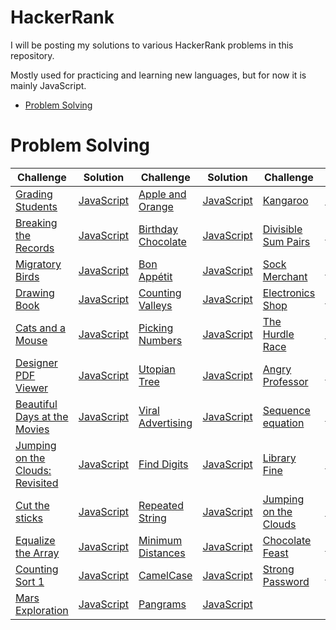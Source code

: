 HackerRank
==========
I will be posting my solutions to various HackerRank problems in this repository.

Mostly used for practicing and learning new languages, but for now it is mainly JavaScript.

* [Problem Solving](#problem-solving)

# Problem Solving

Challenge|Solution|Challenge|Solution|Challenge|Solution
---------|--------|---------|--------|---------|--------
[Grading Students](https://www.hackerrank.com/challenges/grading/problem)|[JavaScript](ProblemSolving/Implementation/gradingStudents.js)|[Apple and Orange](https://www.hackerrank.com/challenges/apple-and-orange/problem)|[JavaScript](ProblemSolving/Implementation/appleAndOrange.js)|[Kangaroo](https://www.hackerrank.com/challenges/kangaroo/problem)|[JavaScript](ProblemSolving/Implementation/kangaroo.js)
[Breaking the Records](https://www.hackerrank.com/challenges/breaking-best-and-worst-records/problem)|[JavaScript](ProblemSolving/Implementation/breakingTheRecords.js)|[Birthday Chocolate](https://www.hackerrank.com/challenges/the-birthday-bar/problem)|[JavaScript](ProblemSolving/Implementation/birthdayChocolate.js)|[Divisible Sum Pairs](https://www.hackerrank.com/challenges/divisible-sum-pairs/problem)|[JavaScript](ProblemSolving/Implementation/divisibleSumPairs.js)
[Migratory Birds](https://www.hackerrank.com/challenges/migratory-birds/problem)|[JavaScript](ProblemSolving/Implementation/migratoryBirds.js)|[Bon Appétit](https://www.hackerrank.com/challenges/bon-appetit/problem)|[JavaScript](ProblemSolving/Implementation/bonAppetit.js)|[Sock Merchant](https://www.hackerrank.com/challenges/sock-merchant/problem)|[JavaScript](ProblemSolving/Implementation/sockMerchant.js)
[Drawing Book](https://www.hackerrank.com/challenges/drawing-book/problem)|[JavaScript](ProblemSolving/Implementation/drawingBook.js)|[Counting Valleys](https://www.hackerrank.com/challenges/counting-valleys/problem)|[JavaScript](ProblemSolving/Implementation/countingValleys.js)|[Electronics Shop](https://www.hackerrank.com/challenges/electronics-shop/problem)|[JavaScript](ProblemSolving/Implementation/electronicsShop.js)
[Cats and a Mouse](https://www.hackerrank.com/challenges/cats-and-a-mouse/problem)|[JavaScript](ProblemSolving/Implementation/catsAndAMouse.js)|[Picking Numbers](https://www.hackerrank.com/challenges/picking-numbers/problem)|[JavaScript](ProblemSolving/Implementation/pickingNumbers.js)|[The Hurdle Race](https://www.hackerrank.com/challenges/the-hurdle-race/problem)|[JavaScript](ProblemSolving/Implementation/theHurdleRace.js)
[Designer PDF Viewer](https://www.hackerrank.com/challenges/designer-pdf-viewer/problem)|[JavaScript](ProblemSolving/Implementation/designerPdfViewer.js)|[Utopian Tree](https://www.hackerrank.com/challenges/utopian-tree/problem)|[JavaScript](ProblemSolving/Implementation/utopianTree.js)|[Angry Professor](https://www.hackerrank.com/challenges/angry-professor/problem)|[JavaScript](ProblemSolving/Implementation/angryProfessor.js)
[Beautiful Days at the Movies](https://www.hackerrank.com/challenges/beautiful-days-at-the-movies/problem)|[JavaScript](ProblemSolving/Implementation/beautifulDaysAtTheMovies.js)|[Viral Advertising](https://www.hackerrank.com/challenges/strange-advertising/problem)|[JavaScript](ProblemSolving/Implementation/viralAdvertising.js)|[Sequence equation](https://www.hackerrank.com/challenges/permutation-equation/problem)|[JavaScript](ProblemSolving/Implementation/sequenceEquation.js)
[Jumping on the Clouds: Revisited](https://www.hackerrank.com/challenges/jumping-on-the-clouds-revisited/problem)|[JavaScript](ProblemSolving/Implementation/jumpingOnTheCloudsRevisited.js)|[Find Digits](https://www.hackerrank.com/challenges/find-digits/problem)|[JavaScript](ProblemSolving/Implementation/findDigits.js)|[Library Fine](https://www.hackerrank.com/challenges/library-fine/problem)|[JavaScript](ProblemSolving/Implementation/libraryFine.js)
[Cut the sticks](https://www.hackerrank.com/challenges/cut-the-sticks/problem)|[JavaScript](ProblemSolving/Implementation/cutTheSticks.js)|[Repeated String](https://www.hackerrank.com/challenges/repeated-string/problem)|[JavaScript](ProblemSolving/Implementation/repeatedString.js)|[Jumping on the Clouds](https://www.hackerrank.com/challenges/jumping-on-the-clouds/problem)|[JavaScript](ProblemSolving/Implementation/jumpingOnTheClouds.js)
[Equalize the Array](https://www.hackerrank.com/challenges/equality-in-a-array/problem)|[JavaScript](ProblemSolving/Implementation/equalizeTheArray.js)|[Minimum Distances](https://www.hackerrank.com/challenges/minimum-distances/problem)|[JavaScript](ProblemSolving/Implementation/minimumDistances.js)|[Chocolate Feast](https://www.hackerrank.com/challenges/chocolate-feast/problem)|[JavaScript](ProblemSolving/Implementation/chocolateFeast.js)
[Counting Sort 1](https://www.hackerrank.com/challenges/countingsort1/problem)|[JavaScript](ProblemSolving/Implementation/countingSort1.js)|[CamelCase](https://www.hackerrank.com/challenges/camelcase/problem)|[JavaScript](ProblemSolving/Implementation/camelCase.js)|[Strong Password](https://www.hackerrank.com/challenges/strong-password/problem)|[JavaScript](ProblemSolving/Implementation/strongPassword.js)
[Mars Exploration](https://www.hackerrank.com/challenges/mars-exploration/problem)|[JavaScript](ProblemSolving/Implementation/marsExploration.js)|[Pangrams](https://www.hackerrank.com/challenges/pangrams/problem)|[JavaScript](ProblemSolving/Implementation/pangrams.js)
